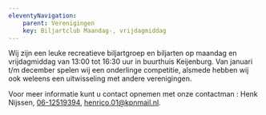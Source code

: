 ```yaml
---
eleventyNavigation:
    parent: Verenigingen
    key: Biljartclub Maandag-, vrijdagmiddag
---
```


Wij zijn een leuke recreatieve biljartgroep en biljarten op maandag en vrijdagmiddag van 13:00 tot 16:30 uur in buurthuis Keijenburg. Van januari t/m december spelen wij een onderlinge competitie, alsmede hebben wij ook weleens een uitwisseling met andere verenigingen.

Voor meer informatie kunt u contact opnemen met onze contactman : Henk Nijssen, [06-12519394](tel:0612519394), [henrico.01@kpnmail.nl](mailto:henrico.01@kpnmail.nl).
